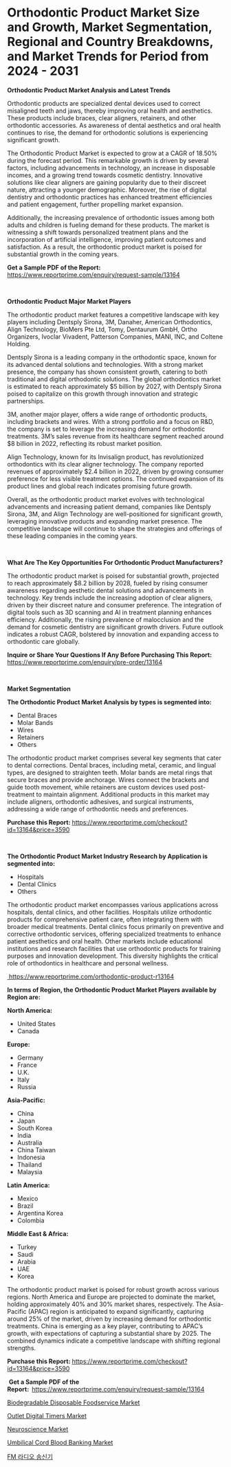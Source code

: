 <p><h1>Orthodontic Product Market Size and Growth, Market Segmentation, Regional and Country Breakdowns, and Market Trends for Period from 2024 -  2031</h1></p><p><strong>Orthodontic Product Market Analysis and Latest Trends</strong></p>
<p><p>Orthodontic products are specialized dental devices used to correct misaligned teeth and jaws, thereby improving oral health and aesthetics. These products include braces, clear aligners, retainers, and other orthodontic accessories. As awareness of dental aesthetics and oral health continues to rise, the demand for orthodontic solutions is experiencing significant growth. </p><p>The Orthodontic Product Market is expected to grow at a CAGR of 18.50% during the forecast period. This remarkable growth is driven by several factors, including advancements in technology, an increase in disposable incomes, and a growing trend towards cosmetic dentistry. Innovative solutions like clear aligners are gaining popularity due to their discreet nature, attracting a younger demographic. Moreover, the rise of digital dentistry and orthodontic practices has enhanced treatment efficiencies and patient engagement, further propelling market expansion.</p><p>Additionally, the increasing prevalence of orthodontic issues among both adults and children is fueling demand for these products. The market is witnessing a shift towards personalized treatment plans and the incorporation of artificial intelligence, improving patient outcomes and satisfaction. As a result, the orthodontic product market is poised for substantial growth in the coming years.</p></p>
<p><strong>Get a Sample PDF of the Report:&nbsp;</strong> <a href="https://www.reportprime.com/enquiry/request-sample/13164">https://www.reportprime.com/enquiry/request-sample/13164</a></p>
<p>&nbsp;</p>
<p><strong>Orthodontic Product Major Market Players</strong></p>
<p><p>The orthodontic product market features a competitive landscape with key players including Dentsply Sirona, 3M, Danaher, American Orthodontics, Align Technology, BioMers Pte Ltd, Tomy, Dentaurum GmbH, Ortho Organizers, Ivoclar Vivadent, Patterson Companies, MANI, INC, and Coltene Holding.</p><p>Dentsply Sirona is a leading company in the orthodontic space, known for its advanced dental solutions and technologies. With a strong market presence, the company has shown consistent growth, catering to both traditional and digital orthodontic solutions. The global orthodontics market is estimated to reach approximately $5 billion by 2027, with Dentsply Sirona poised to capitalize on this growth through innovation and strategic partnerships.</p><p>3M, another major player, offers a wide range of orthodontic products, including brackets and wires. With a strong portfolio and a focus on R&D, the company is set to leverage the increasing demand for orthodontic treatments. 3M’s sales revenue from its healthcare segment reached around $8 billion in 2022, reflecting its robust market position.</p><p>Align Technology, known for its Invisalign product, has revolutionized orthodontics with its clear aligner technology. The company reported revenues of approximately $2.4 billion in 2022, driven by growing consumer preference for less visible treatment options. The continued expansion of its product lines and global reach indicates promising future growth.</p><p>Overall, as the orthodontic product market evolves with technological advancements and increasing patient demand, companies like Dentsply Sirona, 3M, and Align Technology are well-positioned for significant growth, leveraging innovative products and expanding market presence. The competitive landscape will continue to shape the strategies and offerings of these leading companies in the coming years.</p></p>
<p>&nbsp;</p>
<p><strong>What Are The Key Opportunities For Orthodontic Product Manufacturers?</strong></p>
<p><p>The orthodontic product market is poised for substantial growth, projected to reach approximately $8.2 billion by 2028, fueled by rising consumer awareness regarding aesthetic dental solutions and advancements in technology. Key trends include the increasing adoption of clear aligners, driven by their discreet nature and consumer preference. The integration of digital tools such as 3D scanning and AI in treatment planning enhances efficiency. Additionally, the rising prevalence of malocclusion and the demand for cosmetic dentistry are significant growth drivers. Future outlook indicates a robust CAGR, bolstered by innovation and expanding access to orthodontic care globally.</p></p>
<p><strong>Inquire or Share Your Questions If Any Before Purchasing This Report:</strong> <a href="https://www.reportprime.com/enquiry/pre-order/13164">https://www.reportprime.com/enquiry/pre-order/13164</a></p>
<p>&nbsp;</p>
<p><strong>Market Segmentation</strong></p>
<p><strong>The Orthodontic Product Market Analysis by types is segmented into:</strong></p>
<p><ul><li>Dental Braces</li><li>Molar Bands</li><li>Wires</li><li>Retainers</li><li>Others</li></ul></p>
<p><p>The orthodontic product market comprises several key segments that cater to dental corrections. Dental braces, including metal, ceramic, and lingual types, are designed to straighten teeth. Molar bands are metal rings that secure braces and provide anchorage. Wires connect the brackets and guide tooth movement, while retainers are custom devices used post-treatment to maintain alignment. Additional products in this market may include aligners, orthodontic adhesives, and surgical instruments, addressing a wide range of orthodontic needs and preferences.</p></p>
<p><strong>Purchase this Report:&nbsp;</strong><a href="https://www.reportprime.com/checkout?id=13164&price=3590">https://www.reportprime.com/checkout?id=13164&price=3590</a></p>
<p>&nbsp;</p>
<p><strong>The Orthodontic Product Market Industry Research by Application is segmented into:</strong></p>
<p><ul><li>Hospitals</li><li>Dental Clinics</li><li>Others</li></ul></p>
<p><p>The orthodontic product market encompasses various applications across hospitals, dental clinics, and other facilities. Hospitals utilize orthodontic products for comprehensive patient care, often integrating them with broader medical treatments. Dental clinics focus primarily on preventive and corrective orthodontic services, offering specialized treatments to enhance patient aesthetics and oral health. Other markets include educational institutions and research facilities that use orthodontic products for training purposes and innovation development. This diversity highlights the critical role of orthodontics in healthcare and personal wellness.</p></p>
<p><a href="https://www.reportprime.com/orthodontic-product-r13164">&nbsp;https://www.reportprime.com/orthodontic-product-r13164</a></p>
<p><strong>In terms of Region, the Orthodontic Product Market Players available by Region are:</strong></p>
<p>
    <p> <strong> North America: </strong>
        <ul>
            <li>United States</li>
            <li>Canada</li>
        </ul>
        </p> 
    <p> <strong> Europe: </strong>
        <ul>
            <li>Germany</li>
            <li>France</li>
            <li>U.K.</li>
            <li>Italy</li>
            <li>Russia</li>
        </ul>
        </p> 
    <p> <strong> Asia-Pacific: </strong>
        <ul>
            <li>China</li>
            <li>Japan</li>
            <li>South Korea</li>
            <li>India</li>
            <li>Australia</li>
            <li>China Taiwan</li>
            <li>Indonesia</li>
            <li>Thailand</li>
            <li>Malaysia</li>
        </ul>
        </p> 
    <p> <strong> Latin America: </strong>
        <ul>
            <li>Mexico</li>
            <li>Brazil</li>
            <li>Argentina Korea</li>
            <li>Colombia</li>
        </ul>
        </p> 
    <p> <strong> Middle East & Africa: </strong>
        <ul>
            <li>Turkey</li>
            <li>Saudi</li>
            <li>Arabia</li>
            <li>UAE</li>
            <li>Korea</li>
        </ul>
    </p>
    </p>
<p><p>The orthodontic product market is poised for robust growth across various regions. North America and Europe are projected to dominate the market, holding approximately 40% and 30% market shares, respectively. The Asia-Pacific (APAC) region is anticipated to expand significantly, capturing around 25% of the market, driven by increasing demand for orthodontic treatments. China is emerging as a key player, contributing to APAC’s growth, with expectations of capturing a substantial share by 2025. The combined dynamics indicate a competitive landscape with shifting regional strengths.</p></p>
<p><strong>Purchase this Report: </strong><a href="https://www.reportprime.com/checkout?id=13164&price=3590">https://www.reportprime.com/checkout?id=13164&price=3590</a></p>
<p>&nbsp;<strong>Get a Sample PDF of the Report:&nbsp;&nbsp;</strong><a href="https://www.reportprime.com/enquiry/request-sample/13164">https://www.reportprime.com/enquiry/request-sample/13164</a></p>
<p><strong></strong></p>
<p><p><a href="https://issuu.com/reportprime-2/docs/biodegradable-disposable-foodservic_9e8cdcc972c449">Biodegradable Disposable Foodservice Market</a></p><p><a href="https://medium.com/@carint3krolak/future-ready-strategic-insights-into-the-global-outlet-digital-timers-market-2024-2031-7a2186cb6a41">Outlet Digital Timers Market</a></p><p><a href="https://github.com/nathandecarvalho/Market-Research-Report-List-5/blob/main/neuroscience-market.md">Neuroscience Market</a></p><p><a href="https://github.com/julyju69/Market-Research-Report-List-5/blob/main/umbilical-cord-blood-banking-market.md">Umbilical Cord Blood Banking Market</a></p><p><a href="https://medium.com/@brendanmata77/fm-%EB%9D%BC%EB%94%94%EC%98%A4-%EC%86%A1%EC%8B%A0%EA%B8%B0-%EC%8B%9C%EC%9E%A5-%EA%B7%9C%EB%AA%A8-%EC%84%B1%EC%9E%A5-%EB%8F%99%ED%96%A5-%ED%86%B5%EA%B3%84-%EB%B0%8F-%EC%A0%84%EB%A7%9D-2024-2031-6c751ef740e7">FM 라디오 송신기</a></p></p>